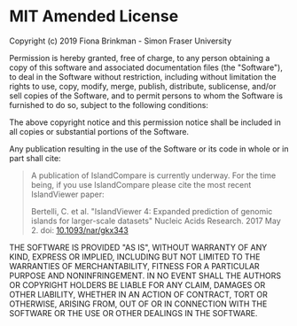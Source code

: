 # MIT Amended License
Copyright (c) 2019 Fiona Brinkman - Simon Fraser University

Permission is hereby granted, free of charge, to any person obtaining a copy of this software and associated documentation files (the "Software"), to deal in the Software without restriction, including without limitation the rights to use, copy, modify, merge, publish, distribute, sublicense, and/or sell copies of the Software, and to permit persons to whom the Software is furnished to do so, subject to the following conditions:

The above copyright notice and this permission notice shall be included in all copies or substantial portions of the Software.

Any publication resulting in the use of the Software or its code in whole or in part shall cite:
> A publication of IslandCompare is currently underway. For the time being, if you use IslandCompare please cite the most recent IslandViewer paper:
>
> Bertelli, C. et al. "IslandViewer 4: Expanded prediction of genomic islands for larger-scale datasets" Nucleic Acids Research. 2017 May 2. 
> doi: [10.1093/nar/gkx343](https://academic.oup.com/nar/article-lookup/doi/10.1093/nar/gkx343) 

THE SOFTWARE IS PROVIDED "AS IS", WITHOUT WARRANTY OF ANY KIND, EXPRESS OR IMPLIED, INCLUDING BUT NOT LIMITED TO THE WARRANTIES OF MERCHANTABILITY, FITNESS FOR A PARTICULAR PURPOSE AND NONINFRINGEMENT. IN NO EVENT SHALL THE AUTHORS OR COPYRIGHT HOLDERS BE LIABLE FOR ANY CLAIM, DAMAGES OR OTHER LIABILITY, WHETHER IN AN ACTION OF CONTRACT, TORT OR OTHERWISE, ARISING FROM, OUT OF OR IN CONNECTION WITH THE SOFTWARE OR THE USE OR OTHER DEALINGS IN THE SOFTWARE.